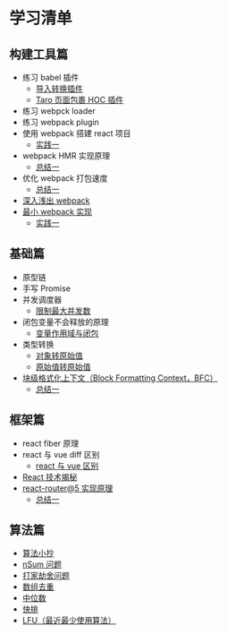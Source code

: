 # 学习清单

## 构建工具篇

- 练习 babel 插件
  - [导入转换插件](https://epeejs.github.io/daydayup/zjw/babel-plugin-import)
  - [Taro 页面包裹 HOC 插件](https://epeejs.github.io/daydayup/zjw/babel-plugin-taro-page-hoc)
- 练习 webpck loader
- 练习 webpack plugin
- 使用 webpack 搭建 react 项目
  - [实践一](https://github.com/dobble11/daydayup-playground/tree/main/webpack-react)
- webpack HMR 实现原理
  - [总结一](https://epeejs.github.io/daydayup/zjw/webpack#webpack-hrm-原理)
- 优化 webpack 打包速度
  - [总结一](https://epeejs.github.io/daydayup/zjw/webpack)
- [深入浅出 webpack](http://webpack.wuhaolin.cn/)
- [最小 webpack 实现](https://juejin.cn/post/6844904038543130637)
  - [实践一](https://github.com/dobble11/daydayup-playground/tree/main/mini-webpack)

## 基础篇

- 原型链
- 手写 Promise
- 并发调度器
  - [限制最大并发数](https://epeejs.github.io/daydayup/zjw/前端常见手写代码#限制最大并发数)
- 闭包变量不会释放的原理
  - [变量作用域与闭包](https://zh.javascript.info/closure)
- 类型转换
  - [对象转原始值](https://zh.javascript.info/object-toprimitive)
  - [原始值转原始值](https://zh.javascript.info/type-conversions)
- [块级格式化上下文（Block Formatting Context，BFC）](https://developer.mozilla.org/zh-CN/docs/Web/Guide/CSS/Block_formatting_context)
  - [总结一](https://epeejs.github.io/daydayup/zjw/bfc)

## 框架篇

- react fiber 原理
- react 与 vue diff 区别
  - [react 与 vue 区别](https://juejin.cn/post/7144648542472044558)
- [React 技术揭秘](https://react.iamkasong.com/)
- [react-router@5 实现原理](https://juejin.cn/post/6886290490640039943)
  - [总结一](https://epeejs.github.io/daydayup/zjw/react-router)

## 算法篇

- [算法小抄](https://labuladong.github.io/algo/di-ling-zh-bfe1b/)
- [nSum 问题](https://mp.weixin.qq.com/s/fSyJVvggxHq28a0SdmZm6Q)
- [打家劫舍问题](https://mp.weixin.qq.com/s/z44hk0MW14_mAQd7988mfw)
- [数组去重](https://mp.weixin.qq.com/s/Yq49ZBEW3DJx6nXk1fMusw)
- [中位数](https://mp.weixin.qq.com/s/oklQN_xjYy--_fbFkd9wMg)
- [快排](https://mp.weixin.qq.com/s/8ZTMhvHJK_He48PpSt_AmQ)
- [LFU（最近最少使用算法）](https://mp.weixin.qq.com/s/oXv03m1J8TwtHwMJEZ1ApQ)
